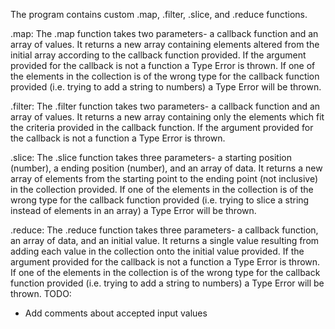 The program contains custom .map, .filter, .slice, and .reduce functions.

.map: The .map function takes two parameters- a callback function and an array of values. It returns a new array containing elements altered from the initial array according to the callback function provided. If the argument provided for the callback is not a function a Type Error is thrown. If one of the elements in the collection is of the wrong type for the callback function provided (i.e. trying to add a string to numbers) a Type Error will be thrown.

.filter: The .filter function takes two parameters- a callback function and an array of values. It returns a new array containing only the elements which fit the criteria provided in the callback function. If the argument provided for the callback is not a function a Type Error is thrown.

.slice: The .slice function takes three parameters- a starting position (number), a ending position (number), and an array of data. It returns a new array of elements from the starting point to the ending point (not inclusive) in the collection provided. If one of the elements in the collection is of the wrong type for the callback function provided (i.e. trying to slice a string instead of elements in an array) a Type Error will be thrown.


.reduce: The .reduce function takes three parameters- a callback function, an array of data, and an initial value. It returns a single value resulting from adding each value in the collection onto the initial value provided. If the argument provided for the callback is not a function a Type Error is thrown. If one of the elements in the collection is of the wrong type for the callback function provided (i.e. trying to add a string to numbers) a Type Error will be thrown.
TODO:
* Add comments about accepted input values